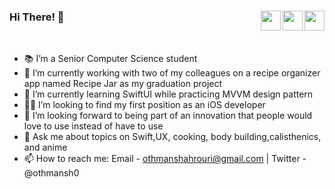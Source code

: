 
### Hi There! 👋  <a href = "mailto: othmanshahrouri@gmail.com"><img align="right" src="https://img.icons8.com/material-rounded/24/555555/new-post.png" width="32"/></a> <a href="https://twitter.com/othmansh0"><img align="right"  src="https://img.icons8.com/ios-filled/64/555555/twitter.svg" width="32"/></a><a href="https://www.linkedin.com/in/othmansh0/"><img align="right" src="https://img.icons8.com/ios-filled/64/555555/linkedin.svg" width="32"/></a>

<br />

- 📚 I’m a Senior Computer Science student
- 🔭 I’m currently working with two of my colleagues on a recipe organizer app named Recipe Jar as my graduation project
- 🌱 I’m currently learning SwiftUI while practicing MVVM design pattern
- 👨‍💻 I’m looking to find my first position as an iOS developer
- 🤔 I’m looking forward to being part of an innovation that people would love to use instead of have to use
- 💬 Ask me about topics on Swift,UX, cooking, body building,calisthenics, and anime
- 📫 How to reach me: Email - othmanshahrouri@gmail.com | Twitter - @othmansh0


